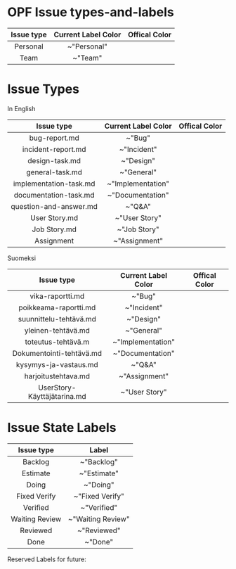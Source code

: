 # OPF Issue types-and-labels



| Issue type | Current Label Color | Offical Color |
|:-:|:-:|:-:|
| Personal | ~"Personal" |   |  
| Team | ~"Team" | |    





# Issue Types

	
In English
		
| Issue type | Current Label Color | Offical Color |
|:-:|:-:|:-:|
| bug-report.md | ~"Bug" |         |
| incident-report.md | ~"Incident" | |     
| design-task.md | ~"Design" | |
| general-task.md |  ~"General"   |  |       
| implementation-task.md | ~"Implementation" | |
| documentation-task.md | ~"Documentation" | |
| question-and-answer.md | ~"Q&A" |  |
| User Story.md | ~"User Story" | |
| Job Story.md  | ~"Job Story" | |
| Assignment | ~"Assignment" | |


Suomeksi

| Issue type | Current Label Color | Offical Color |
|:-:|:-:|:-:|
| vika-raportti.md | ~"Bug"  | |
| poikkeama-raportti.md | ~"Incident" | |
| suunnittelu-tehtävä.md | ~"Design" | |
| yleinen-tehtävä.md | ~"General" | |
| toteutus-tehtävä.m | ~"Implementation" | |
| Dokumentointi-tehtävä.md | ~"Documentation" | |
| kysymys-ja-vastaus.md | ~"Q&A" |  |
| harjoitustehtava.md  | ~"Assignment" | |
| UserStory-Käyttäjätarina.md | ~"User Story"  | |
 
# Issue State Labels

| Issue type | Label |
|:-:|:-:|
| Backlog | ~"Backlog" |
| Estimate | ~"Estimate" |
| Doing | ~"Doing" | 
| Fixed Verify | ~"Fixed Verify" | 
| Verified | ~"Verified" |
| Waiting Review | ~"Waiting Review" |
| Reviewed | ~"Reviewed" |
| Done | ~"Done" |

Reserved Labels for future:


